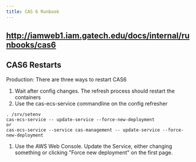 ```yaml
---
title: CAS 6 Runbook
---
```


## http://iamweb1.iam.gatech.edu/docs/internal/runbooks/cas6

## CAS6 Restarts

Production: There are three ways to restart CAS6

1. Wait after config changes. The refresh process should restart the containers
1. Use the cas-ecs-service commandline on the config refresher
```
. /srv/setenv
cas-ecs-service -- update-service --force-new-deployment
or
cas-ecs-service --service cas-management -- update-service --force-new-deployment
```
1. Use the AWS Web Console. Update the Service, either changing something or clicking "Force new deployment" on the first page.
